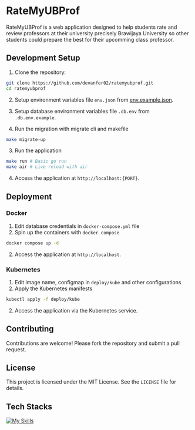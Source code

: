 # RateMyUBProf

RateMyUBProf is a web application designed to help students rate and review professors at their university precisely Brawijaya University so other students could prepare the best for their upcomming class professor.

## Development Setup

1. Clone the repository:
```zsh
git clone https://github.com/devanfer02/ratemyubprof.git
cd ratemyubprof
```

2. Setup environment variables file `env.json` from [env.example.json](./env.example.json).

3. Setup database environment variables file `.db.env` from `.db.env.example`.

3. Run the migration with migrate cli and makefile

```zsh
make migrate-up
```

3. Run the application

```zsh
make run # Basic go run
make air # Live reload with air
```
   
4. Access the application at `http://localhost:{PORT}`.

## Deployment

### Docker
1. Edit database credentials in `docker-compose.yml` file
2. Spin up the containers with `docker compose`
```zsh
docker compose up -d
```

2. Access the application at `http://localhost`.

### Kubernetes
1. Edit image name, configmap in `deploy/kube` and other configurations
1. Apply the Kubernetes manifests
```zsh
kubectl apply -f deploy/kube
```

2. Access the application via the Kubernetes service.

## Contributing

Contributions are welcome! Please fork the repository and submit a pull request.

## License

This project is licensed under the MIT License. See the `LICENSE` file for details.

## Tech Stacks

[![My Skills](https://skillicons.dev/icons?i=golang,nginx,docker,kubernetes,postgres,rabbitmq)](https://skillicons.dev) 